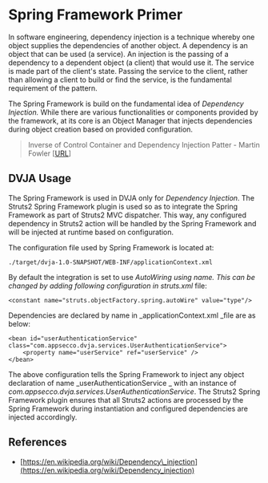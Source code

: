 # Spring Framework Primer

In software engineering, dependency injection is a technique whereby one object supplies the dependencies of another
object. A dependency is an object that can be used \(a service\). An injection is the passing of a dependency to a
dependent object \(a client\) that would use it. The service is made part of the client's state. Passing the service to
the client, rather than allowing a client to build or find the service, is the fundamental requirement of the pattern.

The Spring Framework is build on the fundamental idea of _Dependency Injection._ While there are various functionalities
or components provided by the framework, at its core is an Object Manager that injects dependencies during object
creation based on provided configuration.

> Inverse of Control Container and Dependency Injection Patter - Martin
> Fowler \[[URL](https://martinfowler.com/articles/injection.html)\]

## DVJA Usage

The Spring Framework is used in DVJA only for _Dependency Injection_. The Struts2 Spring Framework plugin is used so as
to integrate the Spring Framework as part of Struts2 MVC dispatcher. This way, any configured dependency in Struts2
action will be handled by the Spring Framework and will be injected at runtime based on configuration.

The configuration file used by Spring Framework is located at:

```
./target/dvja-1.0-SNAPSHOT/WEB-INF/applicationContext.xml
```

By default the integration is set to use
_AutoWiring _using name. This can be changed by adding following configuration in struts_.xml_ file:

```
<constant name="struts.objectFactory.spring.autoWire" value="type"/>
```

Dependencies are declared by name in _applicationContext.xml _file are as below:

```
<bean id="userAuthenticationService" class="com.appsecco.dvja.services.UserAuthenticationService">
    <property name="userService" ref="userService" />
</bean>
```

The above configuration tells the Spring Framework to inject any object declaration of name _userAuthenticationService _
with an instance of _com.appsecco.dvja.services.UserAuthenticationService_. The Struts2 Spring Framework plugin ensures
that all Struts2 actions are processed by the Spring Framework during instantiation and configured dependencies are
injected accordingly.

## References

* [https://en.wikipedia.org/wiki/Dependency\_injection](https://en.wikipedia.org/wiki/Dependency_injection)



